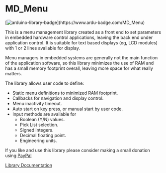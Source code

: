 # MD_Menu

[![arduino-library-badge](https://www.ardu-badge.com/badge/MD_Menu.svg?)](https://www.ardu-badge.com/MD_Menu)

This is a menu management library created as a front end to set parameters in embedded hardware control applications, leaving the back end under application control. It is suitable for text based displays (eg, LCD modules) with 1 or 2 lines available for display.

Menu managers in embedded systems are generally not the main function of the application software, so this library minimizes the use of RAM and has a small memory footprint overall, leaving more space 
for what really matters.

The library allows user code to define:
- Static menu definitions to minimized RAM footprint. 
- Callbacks for navigation and display control.
- Menu inactivity timeout.
- Auto start on key press, or manual start by user code.
- Input methods are available for
  - Boolean (Y/N) values.
  - Pick List selection.
  - Signed integers.
  - Decimal floating point.
  - Engineering units.

If you like and use this library please consider making a small donation using [PayPal](https://paypal.me/MajicDesigns/4USD)

[Library Documentation](https://MajicDesigns.github.io/MD_Menu/)
